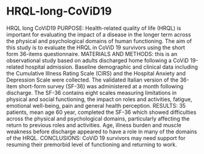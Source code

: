 # HRQL-long-CoViD19
HRQL long CoViD19
PURPOSE: Health-related quality of life (HRQL) is important for evaluating the impact of a disease in the longer term across the physical and psychological domains of human functioning. The aim of this study is to evaluate the HRQL in CoViD 19 survivors using the short form 36-items questionnaire.
MATERIALS AND METHODS: this is an observational study based on adults discharged home following a CoViD 19-related hospital admission. Baseline demographic and clinical data including the Cumulative Illness Rating Scale (CIRS) and the Hospital Anxiety and Depression Scale were collected. The validated Italian version of the 36-item short-form survey (SF-36) was administered at a month following discharge. The SF-36 contains eight scales measuring limitations in physical and social functioning, the impact on roles and activities, fatigue, emotional well-being, pain and general health perception.
RESULTS: 35 patients, mean age 60 year, completed the SF-36 which showed difficulties across the physical and psychological domains, particularly affecting the return to previous roles and activities. Age, illness burden and muscle weakness before discharge appeared to have a role in many of the domains of the HRQL.
CONCLUSIONS: CoViD 19 survivors may need support for resuming their premorbid level of functioning and returning to work.
